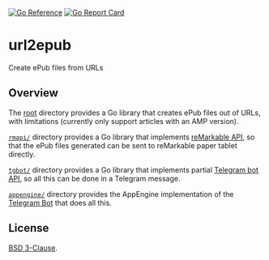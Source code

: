 [![Go Reference](https://pkg.go.dev/badge/github.com/fishy/url2epub.svg)](https://pkg.go.dev/github.com/fishy/url2epub)
[![Go Report Card](https://goreportcard.com/badge/github.com/fishy/url2epub)](https://goreportcard.com/report/github.com/fishy/url2epub)

# url2epub
Create ePub files from URLs

## Overview

The [root][root] directory provides a Go library that creates ePub files out of
URLs, with limitations (currently only support articles with an AMP version).

[`rmapi/`][rmapi] directory provides a Go library that implements
[reMarkable API][remarkable],
so that the ePub files generated can be sent to reMarkable paper tablet
directly.

[`tgbot/`][tgbot] directory provides a Go library that implements partial
[Telegram bot API][telegram], so all this can be done in a Telegram message.

[`appengine/`](appengine/) directory provides the AppEngine implementation of
the [Telegram Bot][bot] that does all this.

## License

[BSD 3-Clause](LICENSE).

[root]: https://pkg.go.dev/github.com/fishy/url2epub
[rmapi]: https://pkg.go.dev/github.com/fishy/url2epub/rmapi
[tgbot]: https://pkg.go.dev/github.com/fishy/url2epub/tgbot
[remarkable]: https://github.com/splitbrain/ReMarkableAPI/wiki
[telegram]: https://core.telegram.org/bots/api
[bot]: https://t.me/url2rM_bot?start=1
